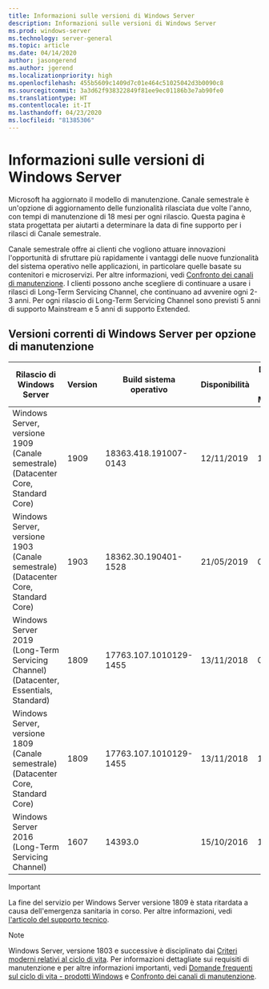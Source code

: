 ```yaml
---
title: Informazioni sulle versioni di Windows Server
description: Informazioni sulle versioni di Windows Server
ms.prod: windows-server
ms.technology: server-general
ms.topic: article
ms.date: 04/14/2020
author: jasongerend
ms.author: jgerend
ms.localizationpriority: high
ms.openlocfilehash: 455b5609c1409d7c01e464c51025042d3b0090c8
ms.sourcegitcommit: 3a3d62f938322849f81ee9ec01186b3e7ab90fe0
ms.translationtype: HT
ms.contentlocale: it-IT
ms.lasthandoff: 04/23/2020
ms.locfileid: "81385306"
---
```

# <a name="windows-server-release-information"></a>Informazioni sulle versioni di Windows Server

Microsoft ha aggiornato il modello di manutenzione. Canale semestrale è un'opzione di aggiornamento delle funzionalità rilasciata due volte l'anno, con tempi di manutenzione di 18 mesi per ogni rilascio. Questa pagina è stata progettata per aiutarti a determinare la data di fine supporto per i rilasci di Canale semestrale.

Canale semestrale offre ai clienti che vogliono attuare innovazioni l'opportunità di sfruttare più rapidamente i vantaggi delle nuove funzionalità del sistema operativo nelle applicazioni, in particolare quelle basate su contenitori e microservizi. Per altre informazioni, vedi [Confronto dei canali di manutenzione](../get-started-19/servicing-channels-19.md). I clienti possono anche scegliere di continuare a usare i rilasci di Long-Term Servicing Channel, che continuano ad avvenire ogni 2-3 anni. Per ogni rilascio di Long-Term Servicing Channel sono previsti 5 anni di supporto Mainstream e 5 anni di supporto Extended.

## <a name="windows-server-current-versions-by-servicing-option"></a>Versioni correnti di Windows Server per opzione di manutenzione

| Rilascio di Windows Server | Version | Build sistema operativo | Disponibilità | Data di fine del supporto Mainstream|Data di fine del supporto Extended |
|----------------|---------|----------|----------|---------|----------|
| Windows Server, versione 1909 (Canale semestrale) (Datacenter Core, Standard Core) | 1909  | 18363.418.191007-0143 | 12/11/2019 | 11/05/2021 | Vedi nota |
| Windows Server, versione 1903 (Canale semestrale) (Datacenter Core, Standard Core) | 1903  | 18362.30.190401-1528 | 21/05/2019 | 08/12/2020 | Vedi nota |
|Windows Server 2019 (Long-Term Servicing Channel) (Datacenter, Essentials, Standard)|1809|17763.107.1010129-1455|13/11/2018|09/01/2024|09/01/2029|
|Windows Server, versione 1809 (Canale semestrale) (Datacenter Core, Standard Core)|1809|17763.107.1010129-1455|13/11/2018|10/11/2020|Vedi nota|
| Windows Server 2016 (Long-Term Servicing Channel)| 1607 | 14393.0 | 15/10/2016 |11/01/2022| 11/01/2027|

> [!IMPORTANT]
> La fine del servizio per Windows Server versione 1809 è stata ritardata a causa dell'emergenza sanitaria in corso. Per altre informazioni, vedi [l'articolo del supporto tecnico](https://support.microsoft.com/help/4557164).

>[!NOTE]
> Windows Server, versione 1803 e successive è disciplinato dai [Criteri moderni relativi al ciclo di vita](https://support.microsoft.com/help/30881). Per informazioni dettagliate sui requisiti di manutenzione e per altre informazioni importanti, vedi [Domande frequenti sul ciclo di vita - prodotti Windows](https://support.microsoft.com/help/18581/lifecycle-faq-windows-products) e [Confronto dei canali di manutenzione](../get-started-19/servicing-channels-19.md).